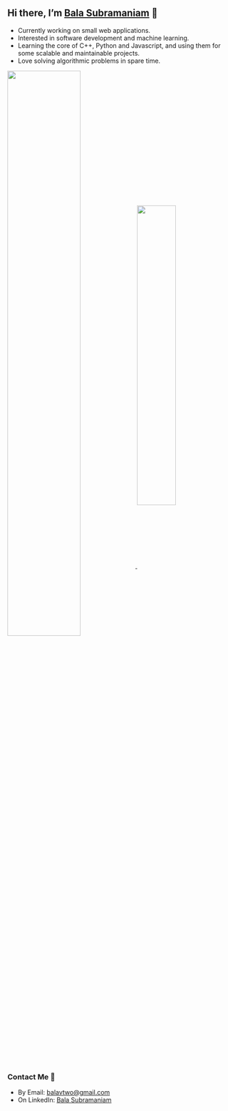 ## Hi there, I’m [Bala Subramaniam](https://www.linkedin.com/in/balasubramaniam1/) 👋
- Currently working on small web applications.
- Interested in software development and machine learning.
- Learning the core of C++, Python and Javascript, and using them for some scalable and maintainable projects.
- Love solving algorithmic problems in spare time.


<a href="https://github.com/bala418#js-contribution-activity">
  <img align="center" src="https://github-readme-stats.vercel.app/api?username=bala418&theme=tokyonight&count_private=true&show_icons=true&include_all_commits=true" width=57%/>
</a>



<a href="https://github.com/search?q=author:bala418">
  <img align="center" src="https://github-readme-stats.vercel.app/api/top-langs/?username=bala418&theme=tokyonight&layout=compact&langs_count=8" width=41.5%/>
</a>

### Contact Me 📧
* By Email: balavtwo@gmail.com
* On LinkedIn: [Bala Subramaniam](https://www.linkedin.com/in/balasubramaniam1/)
